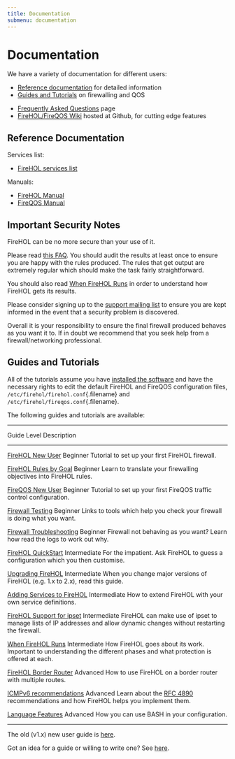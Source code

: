 ```yaml
---
title: Documentation
submenu: documentation
---
```


Documentation
=============

We have a variety of documentation for different users:

-   [Reference documentation](#reference-documentation) for detailed information
-   [Guides and Tutorials](#guides-and-tutorials) on firewalling and QOS
*   [Frequently Asked Questions](/faq/) page
*   [FireHOL/FireQOS Wiki](https://github.com/ktsaou/firehol/wiki/) hosted at Github, for cutting edge features


Reference Documentation
-----------------------

Services list:

-   [FireHOL services list](/services/)

Manuals:

* [FireHOL Manual](/firehol-manual/)
* [FireQOS Manual](/fireqos-manual/)

Important Security Notes
------------------------

FireHOL can be no more secure than your use of it.

Please read [this FAQ](/faq/#trust). You should audit the results at
least once to ensure you are happy with the rules produced. The rules
that get output are extremely regular which should make the task fairly
straightforward.

You should also read [When FireHOL Runs](/guides/when-firehol-runs/) in
order to understand how FireHOL gets its results.

Please consider signing up to the [support mailing
list](http://lists.firehol.org/mailman/listinfo/firehol-support) to
ensure you are kept informed in the event that a security problem is
discovered.

Overall it is your responsibility to ensure the final firewall produced
behaves as you want it to. If in doubt we recommend that you seek help
from a firewall/networking professional.

Guides and Tutorials
--------------------

All of the tutorials assume you have [installed the
software](/installing/) and have the necessary rights to edit the
default FireHOL and FireQOS configuration files,
`/etc/firehol/firehol.conf`{.filename} and
`/etc/firehol/fireqos.conf`{.filename}.

The following guides and tutorials are available:

-------------------------------------------------------------------------------
Guide             Level         Description
----------------  ------------  -----------------------------------------------
[FireHOL New
User]             Beginner      Tutorial to set up your first FireHOL firewall.

[FireHOL Rules
by Goal]          Beginner      Learn to translate your firewalling objectives
                                into FireHOL rules.

[FireQOS New
User]             Beginner      Tutorial to set up your first FireQOS traffic
                                control configuration.

[Firewall
Testing]          Beginner      Links to tools which help you check your
                                firewall is doing what you want.

[Firewall
Troubleshooting]  Beginner      Firewall not behaving as you want? Learn
                                how read the logs to work out why.

[FireHOL
QuickStart]       Intermediate  For the impatient. Ask FireHOL to guess a
                                configuration which you then customise.

[Upgrading
FireHOL]          Intermediate  When you change major versions of FireHOL
                                (e.g. 1.x to 2.x), read this guide.

[Adding Services
to FireHOL]       Intermediate  How to extend FireHOL with your own service
                                definitions.

[FireHOL Support
for ipset]        Intermediate  FireHOL can make use of ipset to manage
                                lists of IP addresses and allow dynamic
                                changes without restarting the firewall.

[When FireHOL
Runs]             Intermediate  How FireHOL goes about its work. Important
                                to understanding the different phases and
                                what protection is offered at each.

[FireHOL Border
Router]           Advanced      How to use FireHOL on a border router with
                                multiple routes.

[ICMPv6
recommendations]  Advanced      Learn about the
                                [RFC 4890](http://tools.ietf.org/html/rfc4890)
                                recommendations and how FireHOL helps you
                                implement them.

[Language
Features]         Advanced      How you can use BASH in your configuration.

-----------------------------------------------------------

[FireHOL QuickStart]: /tutorial/firehol-quickstart/
[FireHOL New User]: /tutorial/firehol-new-user/
[FireHOL Border Router]: /tutorial/firehol-border-router/
[Upgrading FireHOL]: /upgrade/
[FireQOS New User]: /tutorial/fireqos-new-user/
[FireHOL Rules by Goal]: /tutorial/firehol-by-goal/
[Adding Services to FireHOL]: /guides/adding-services/
[ICMPv6 recommendations]: /guides/icmpv6-recommendations/
[FireHOL Support for ipset]: /guides/ipset/
[Language Features]: /guides/firehol-language/
[When FireHOL Runs]: /guides/when-firehol-runs/
[Firewall Testing]: /guides/firewall-testing/
[Firewall Troubleshooting]: /guides/firehol-troubleshooting/

The old (v1.x) new user guide is [here](/tutorial/firehol-v1/).

Got an idea for a guide or willing to write one? See
[here](/source-install/#get-involved).
